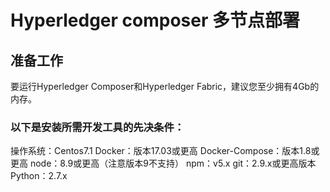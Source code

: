 # Hyperledger composer 多节点部署

## 准备工作

要运行Hyperledger Composer和Hyperledger Fabric，建议您至少拥有4Gb的内存。

### 以下是安装所需开发工具的先决条件：

操作系统：Centos7.1
Docker：版本17.03或更高
Docker-Compose：版本1.8或更高
node：8.9或更高（注意版本9不支持）
npm：v5.x
git：2.9.x或更高版本
Python：2.7.x

